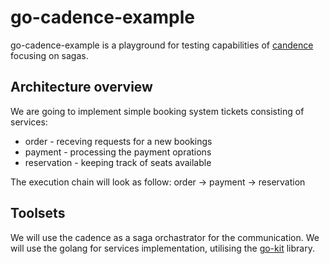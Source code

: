 # go-cadence-example

go-cadence-example is a playground for testing capabilities of [candence](https://github.com/uber/cadence)
focusing on sagas.

## Architecture overview

We are going to implement simple booking system tickets consisting of services:
- order - receving requests for a new bookings
- payment - processing the payment oprations
- reservation - keeping track of seats available

The execution chain will look as follow:
order -> payment -> reservation

## Toolsets

We will use the cadence as a saga orchastrator for the communication.
We will use the golang for services implementation, utilising the [go-kit](https://github.com/go-kit/kit)
library.

